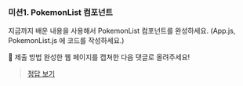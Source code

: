### 미션1. PokemonList 컴포넌트

지금까지 배운 내용을 사용해서 PokemonList 컴포넌트를 완성하세요.
(App.js, PokemonList.js 에 코드를 작성하세요.)

🎯 제출 방법
완성한 웹 페이지를 캡쳐한 다음 댓글로 올려주세요!

> [정답 보기](https://github.com/hbin12212/one-bite2/tree/main/day12/answer)
